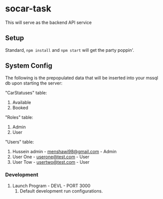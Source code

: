 # socar-task

This will serve as the backend API service


## Setup

Standard, `npm install` and `npm start` will get the party poppin'.

## System Config

The following is the prepopulated data that will be inserted into your mssql db upon starting the server:

"CarStatuses" table:
1. Available
2. Booked

"Roles" table:
1. Admin
2. User

"Users" table:
1. Hussein admin - menshawi98@gmail.com - Admin
2. User One - userone@test.com - User
3. User Tow - usertwo@test.com - User



### Development

1. Launch Program - DEVL - PORT 3000
    1. Default development run configurations.
